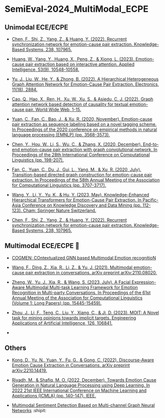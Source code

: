 # SemiEval-2024_MultiModal_ECPE
## Unimodal ECE/ECPE
- [Chen, F., Shi, Z., Yang, Z., & Huang, Y. (2022). Recurrent synchronization network for emotion-cause pair extraction. Knowledge-Based Systems, 238, 107965.](https://www.sciencedirect.com/science/article/pii/S0950705121010923)

- [Huang, W., Yang, Y., Huang, X., Peng, Z., & Xiong, L. (2023). Emotion-cause pair extraction based on interactive attention. Applied Intelligence, 53(9), 10548-10558.](https://link.springer.com/article/10.1007/s10489-022-03873-x)

- [Yu, J., Liu, W., He, Y., & Zhong, B. (2022). A Hierarchical Heterogeneous Graph Attention Network for Emotion-Cause Pair Extraction. Electronics, 11(18), 2884.](https://www.mdpi.com/2079-9292/11/18/2884)

- [Cao, Q., Hao, X., Ren, H., Xu, W., Xu, S., & Asiedu, C. J. (2022). Graph attention network based detection of causality for textual emotion-cause pair. World Wide Web, 1-15.](https://link.springer.com/article/10.1007/s11280-022-01111-5)

- [Yuan, C., Fan, C., Bao, J., & Xu, R. (2020, November). Emotion-cause pair extraction as sequence labeling based on a novel tagging scheme. In Proceedings of the 2020 conference on empirical methods in natural language processing (EMNLP) (pp. 3568-3573).](https://aclanthology.org/2020.emnlp-main.289.pdf)

- [Chen, Y., Hou, W., Li, S., Wu, C., & Zhang, X. (2020, December). End-to-end emotion-cause pair extraction with graph convolutional network. In Proceedings of the 28th International Conference on Computational Linguistics (pp. 198-207).](https://aclanthology.org/2020.coling-main.17.pdf)

- [Fan, C., Yuan, C., Du, J., Gui, L., Yang, M., & Xu, R. (2020, July). Transition-based directed graph construction for emotion-cause pair extraction. In Proceedings of the 58th Annual Meeting of the Association for Computational Linguistics (pp. 3707-3717).](https://aclanthology.org/2020.acl-main.342.pdf)

- [Wang, Y., Li, Y., Yu, K., & Hu, Y. (2023, May). Knowledge-Enhanced Hierarchical Transformers for Emotion-Cause Pair Extraction. In Pacific-Asia Conference on Knowledge Discovery and Data Mining (pp. 112-123). Cham: Springer Nature Switzerland.](https://link.springer.com/chapter/10.1007/978-3-031-33383-5_9)

- [Chen, F., Shi, Z., Yang, Z., & Huang, Y. (2022). Recurrent synchronization network for emotion-cause pair extraction. Knowledge-Based Systems, 238, 107965.](https://www.sciencedirect.com/science/article/pii/S0950705121010923)

## Multimodal ECE/ECPE :tada:
- [COGMEN: COntextualized GNN based Multimodal Emotion recognitioN](https://aclanthology.org/2022.naacl-main.306.pdf)

- [Wang, F., Ding, Z., Xia, R., Li, Z., & Yu, J. (2021). Multimodal emotion-cause pair extraction in conversations. arXiv preprint arXiv:2110.08020.](https://arxiv.org/pdf/2110.08020.pdf)

- [Zheng, W., Yu, J., Xia, R., & Wang, S. (2023, July). A Facial Expression-Aware Multimodal Multi-task Learning Framework for Emotion Recognition in Multi-party Conversations. In Proceedings of the 61st Annual Meeting of the Association for Computational Linguistics (Volume 1: Long Papers) (pp. 15445-15459).](https://aclanthology.org/2023.acl-long.861.pdf)

- [Zhou, J., Li, F., Teng, C., Liu, Y., Xiang, C., & Ji, D. (2023). MOIT: A Novel task for mining opinions towards implicit targets. Engineering Applications of Artificial Intelligence, 126, 106841.](https://www.sciencedirect.com/science/article/pii/S0952197623010254)

- 
## Others
- [Kong, D., Yu, N., Yuan, Y., Fu, G., & Gong, C. (2022). Discourse-Aware Emotion Cause Extraction in Conversations. arXiv preprint arXiv:2210.14419.](https://arxiv.org/pdf/2210.14419.pdf)

- [Riyadh, M., & Shafiq, M. O. (2022, December). Towards Emotion Cause Generation in Natural Language Processing using Deep Learning. In 2022 21st IEEE International Conference on Machine Learning and Applications (ICMLA) (pp. 140-147). IEEE.](https://ieeexplore.ieee.org/abstract/document/10069911)

- [Multimodal Sentiment Detection Based on Multi-channel Graph Neural Networks](https://aclanthology.org/2021.acl-long.28.pdf) :shipit:
